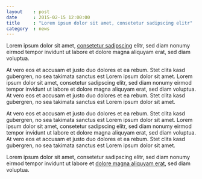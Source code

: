 ```yaml
---
layout    : post
date      : 2015-02-15 12:00:00
title     : "Lorem ipsum dolor sit amet, consetetur sadipscing elitr"
category  : news
---
```

[1]: http://google.com/
[2]: http://google.com/

Lorem ipsum dolor sit amet, [consetetur sadipscing][1] elitr, sed diam nonumy
eirmod tempor invidunt ut labore et dolore magna aliquyam erat, sed diam voluptua.

At vero eos et accusam et justo duo dolores et ea rebum. Stet clita kasd gubergren,
no sea takimata sanctus est Lorem ipsum dolor sit amet. Lorem ipsum dolor sit amet,
consetetur sadipscing elitr, sed diam nonumy eirmod tempor invidunt ut labore et
dolore magna aliquyam erat, sed diam voluptua. At vero eos et accusam et justo duo
dolores et ea rebum. Stet clita kasd gubergren, no sea takimata sanctus est
Lorem ipsum dolor sit amet.

At vero eos et accusam et justo duo dolores et ea rebum. Stet clita kasd gubergren,
no sea takimata sanctus est Lorem ipsum dolor sit amet. Lorem ipsum dolor sit amet,
consetetur sadipscing elitr, sed diam nonumy eirmod tempor invidunt ut labore et
dolore magna aliquyam erat, sed diam voluptua. At vero eos et accusam et justo duo
dolores et ea rebum. Stet clita kasd gubergren, no sea takimata sanctus est
Lorem ipsum dolor sit amet.


Lorem ipsum dolor sit amet, consetetur sadipscing elitr, sed diam nonumy
eirmod tempor invidunt ut labore et [dolore magna aliquyam erat][2], sed diam voluptua.
